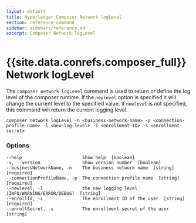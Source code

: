 ```yaml
---
layout: default
title: Hyperledger Composer Network logLevel
section: reference-command
sidebar: sidebars/reference.md
excerpt: Composer Network logLevel
---
```


# {{site.data.conrefs.composer_full}} Network logLevel


The `composer network logLevel` command is used to return or define the log level of the composer runtime. If the `newlevel` option is specified it will change the current level to the specified value. If `newlevel` is not specified, this command will return the current logging level.

```
composer network logLevel -n <business-network-name> -p <connection-profile-name> -l <new-log-level> -i <enrollment-ID> -s <enrollment-secret>
```

### Options
```
--help                       Show help  [boolean]
-v, --version                Show version number  [boolean]
--businessNetworkName, -n    The business network name  [string] [required]
--connectionProfileName, -p  The connection profile name  [string] [required]
--newlevel, -l               the new logging level (INFO/WARNING/ERROR/DEBUG)  [string]
--enrollId, -i               The enrollment ID of the user  [string] [required]
--enrollSecret, -s           The enrollment secret of the user  [string]
```
